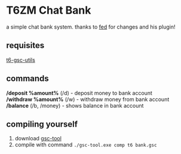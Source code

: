 # T6ZM Chat Bank
a simple chat bank system. thanks to [fed](https://github.com/fedddddd) for changes and his plugin!

## requisites
[t6-gsc-utils](https://github.com/fedddddd/t6-gsc-utils/releases)<br/>

## commands
<b>/deposit %amount%</b> (/d) - deposit money to bank account</br>
<b>/withdraw %amount%</b> (/w) - withdraw money from bank account</br>
<b>/balance</b> (/b, /money) - shows balance in bank account</br>

## compiling yourself
1. download [gsc-tool](https://github.com/xensik/gsc-tool/releases)
2. compile with command `./gsc-tool.exe comp t6 bank.gsc`
